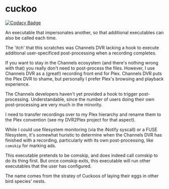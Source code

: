 # cuckoo

[![Codacy Badge](https://api.codacy.com/project/badge/Grade/08c86bcc18f24730b6468468e532844b)](https://app.codacy.com/gh/paul-chambers/cuckoo?utm_source=github.com&utm_medium=referral&utm_content=paul-chambers/cuckoo&utm_campaign=Badge_Grade_Settings)

An executable that impersonates another, so that additional executables can also be called each time.

The 'itch' that this scratches was Channels DVR lacking a hook to execute additional user-specificed
post-processing when a recording completes.

If you want to stay in the Channels ecosystem (and there's nothing wrong with that) you really don't
need to post-process the files. However, I use Channels DVR as a (great!) recording front end for
Plex. Channels DVR puts the Plex DVR to shame, but personally I prefer Plex's browsing and playback
experience.

The Channels developers haven't yet provided a hook to trigger post-processing. Understandable,
since the number of users doing their own post-processing are very much in the minority.

I need to transfer recordings over to my Plex hierarchy and rename them to the Plex convention 
(see my DVR2Plex project for that aspect).

While I could use filesystem monitoring (via the iNotify syscall) or a FUSE filesystem, it's
somewhat huristic to determine when the Channels DVR has finished with a recording, particularly
with its own post-processing, like `comskip` for marking ads.

This executable pretends to be comskip, and does indeed call comskip to do its thing first.
But once comskip exits, this executable will run other executables that the user has configured.

The name comes from the stratey of Cuckoos of laying their eggs in other bird species' nests. 

